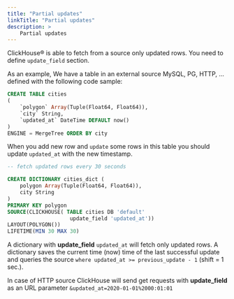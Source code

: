 ```yaml
---
title: "Partial updates"
linkTitle: "Partial updates"
description: >
    Partial updates
---
```

ClickHouse® is able to fetch from a source only updated rows. You need to define `update_field` section.

As an example, We have a table in an external source MySQL, PG, HTTP, ... defined with the following code sample:

```sql
CREATE TABLE cities
(
    `polygon` Array(Tuple(Float64, Float64)),
    `city` String,
    `updated_at` DateTime DEFAULT now()
)
ENGINE = MergeTree ORDER BY city
```

When you add new row and `update` some rows in this table you should update `updated_at` with the new timestamp.

```sql
-- fetch updated rows every 30 seconds

CREATE DICTIONARY cities_dict (
    polygon Array(Tuple(Float64, Float64)),
    city String
)
PRIMARY KEY polygon
SOURCE(CLICKHOUSE( TABLE cities DB 'default'
                    update_field 'updated_at'))
LAYOUT(POLYGON())
LIFETIME(MIN 30 MAX 30)
```

A dictionary with **update_field** `updated_at` will fetch only updated rows. A dictionary saves the current time (now) time of the last successful update and queries the source `where updated_at >= previous_update - 1` (shift = 1 sec.).

In case of HTTP source ClickHouse will send get requests with **update_field** as an URL parameter `&updated_at=2020-01-01%2000:01:01`
